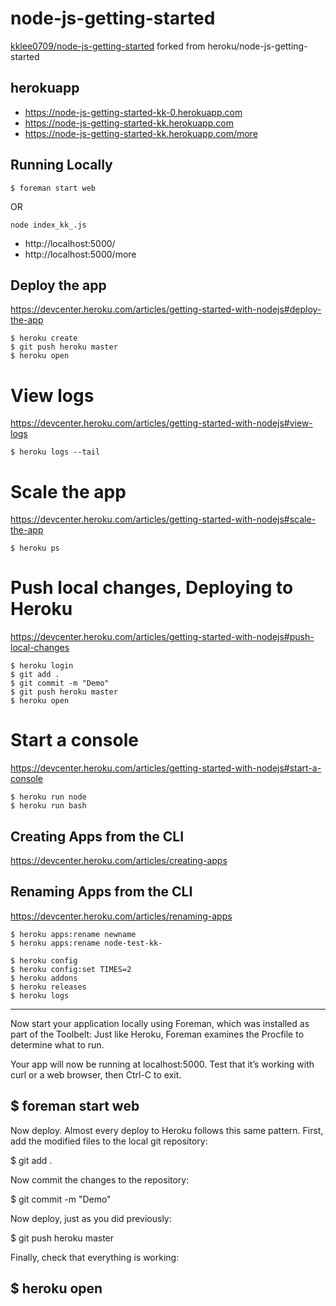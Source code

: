 # node-js-getting-started
[kklee0709/node-js-getting-started](https://github.com/kklee0709/node-js-getting-started) forked from heroku/node-js-getting-started

## herokuapp
- https://node-js-getting-started-kk-0.herokuapp.com
- https://node-js-getting-started-kk.herokuapp.com
- https://node-js-getting-started-kk.herokuapp.com/more

## Running Locally
```
$ foreman start web
```
OR
```
node index_kk_.js
```
- http://localhost:5000/
- http://localhost:5000/more

## Deploy the app
https://devcenter.heroku.com/articles/getting-started-with-nodejs#deploy-the-app
```
$ heroku create
$ git push heroku master
$ heroku open
```

# View logs
https://devcenter.heroku.com/articles/getting-started-with-nodejs#view-logs
```
$ heroku logs --tail
```

# Scale the app
https://devcenter.heroku.com/articles/getting-started-with-nodejs#scale-the-app
```
$ heroku ps
```

# Push local changes, Deploying to Heroku
https://devcenter.heroku.com/articles/getting-started-with-nodejs#push-local-changes
```
$ heroku login
$ git add .
$ git commit -m "Demo"
$ git push heroku master
$ heroku open
```

# Start a console
https://devcenter.heroku.com/articles/getting-started-with-nodejs#start-a-console
```
$ heroku run node
$ heroku run bash
```

## Creating Apps from the CLI
https://devcenter.heroku.com/articles/creating-apps
## Renaming Apps from the CLI
https://devcenter.heroku.com/articles/renaming-apps
```
$ heroku apps:rename newname
$ heroku apps:rename node-test-kk-

$ heroku config
$ heroku config:set TIMES=2
$ heroku addons
$ heroku releases
$ heroku logs
```


-----------------------
Now start your application locally using Foreman, which was installed as part of the Toolbelt: Just like Heroku, Foreman examines the Procfile to determine what to run.

Your app will now be running at localhost:5000. Test that it’s working with curl or a web browser, then Ctrl-C to exit.

$ foreman start web
-----------------------
Now deploy. Almost every deploy to Heroku follows this same pattern. First, add the modified files to the local git repository:

$ git add .

Now commit the changes to the repository:

$ git commit -m "Demo"

Now deploy, just as you did previously:

$ git push heroku master

Finally, check that everything is working:

$ heroku open
-----------------------
